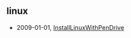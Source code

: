 ## linux
* 2009-01-01, [InstallLinuxWithPenDrive](../posts\2009-01-01-install-linux-with-usb-drive.md)